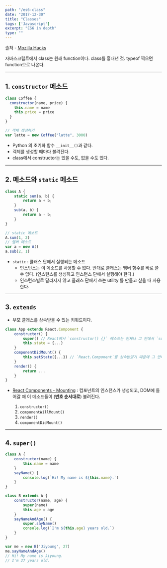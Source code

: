 ```yaml
---
path: "/es6-class"
date: "2017-12-30"
title: "Classes"
tags: ['Javascript']
excerpt: "ES6 in depth"
type: ""
---
```


출처 - [Mozilla Hacks](https://hacks.mozilla.org/2015/07/es6-in-depth-classes/)

자바스크립트에서 class는 원래 function이다. class를 흉내낸 것. typeof 찍으면 function으로 나온다. 

---

## 1. `constructor` 메소드

```javascript
class Coffee {
  constructor(name, price) {
    this.name = name
    this.price = price
  }
}

// 객체 생성하기
var latte = new Coffee("latte", 3000)
```

- Python 의 초기화 함수 `__init__()`과 같다.
- 객체를 생성할 때마다 불려진다. 
- class에서 constructor는 있을 수도, 없을 수도 있다. 

---

## 2. 메소드와 `static` 메소드

```javascript
class A {
    static sum(a, b) {
        return a + b;
    }
    sub(a, b) {
        return a - b;
    }
}

// static 메소드
A.sum(1, 2)
// 멤버 메소드
var a = new A()
a.sub(2, 1)
```
- `static` : 클래스 단에서 실행되는 메소드
    - 인스턴스는 이 메소드를 사용할 수 없다. 반대로 클래스는 멤버 함수를 바로 쓸 수 없다. (인스턴스를 생성하고 인스턴스 단에서 실행해야 한다.)
    - 인스턴스별로 달라지지 않고 클래스 단에서 쓰는 utility 를 만들고 싶을 때 사용한다. 

---

## 3. `extends`
- 부모 클래스를 상속받을 수 있는 키워드이다. 
```javascript
class App extends React.Component {
    constructor() {
        super() // React에서 `constructor() {}` 메소드는 언제나 그 안에서 `super()`메소드를 불러야 한다. 이걸 쓰지 않으면 `missing super() call in constructor` 에러가 난다.
        this.state = {...}
    }
    componentDidMount() {
        this.setState({...}) // `React.Component`를 상속받았기 때문에 그 안에 정의되어 있는 `.setState()`메소드를 사용할 수 있다.
    }
    render() {
        return ...
    }
}
```
- [React Components - Mounting](https://reactjs.org/docs/react-component.html#mounting) : 컴포넌트의 인스턴스가 생성되고, DOM에 들어갈 때 이 메소드들이 (__번호 순서대로__) 불려진다. 

    1. `constructor()`
    2. `componentWillMount()`
    3. `render()`
    4. `componentDidMount()`

---

## 4. `super()` 
```javascript
class A {
    constructor(name) {
        this.name = name
    }
    sayName() {
        console.log(`Hi! My name is ${this.name}.`)
    }
}

class B extends A {
    constructor(name, age) {
        super(name)
        this.age = age
    }
    sayNameAndAge() {
        super.sayName()
        console.log(`I'm ${this.age} years old.`)
    }
}

var me = new B('Jiyoung', 27)
me.sayNameAndAge()
// Hi! My name is Jiyoung.
// I'm 27 years old.
```